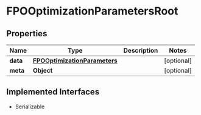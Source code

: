 

# FPOOptimizationParametersRoot


## Properties

Name | Type | Description | Notes
------------ | ------------- | ------------- | -------------
**data** | [**FPOOptimizationParameters**](FPOOptimizationParameters.md) |  |  [optional]
**meta** | **Object** |  |  [optional]


## Implemented Interfaces

* Serializable


